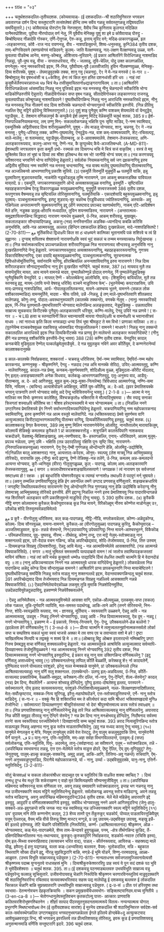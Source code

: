 +++
title = "०३"

+++
चतुर्थशतकदल्लि-तृतीयदशक. (कोव्यवायाळ्- 
(ई दशकदल्लि--श्री शठारिमुनिवररु भगवन्नन अवतारगळ दर्शन दिन्द सस्तुष्टरागि तत्संश्लेषवं हॊन्दि तम्म सर्वॆय गळन्नू सर्ववस्तुगळन्नू तद्विषयदल्लि समर्पिसुत्तारॆ.) 
(१) कोवैवायाळ् पॊरुटोन् कि नॆरुत्तमुत्ता, 
वैवीय च्चि कुनित्ताय कुलनल् 
मदिळिल 
यानैमरुप्रॊशित्ता, 
पूवीया नीरप्पोदाल् 
वर्ण नेलु, र्नि पूवैवीय मेनिक्कु पूशुं शा इमे 
प्र कोवैवायाळ् पॊरुट्टु - बिम्बोष्ठियाद नीळादेवि गोस्कर, एर्णि-ऎत्तुगळ, ऎरु-कन्नु, इत्ताय् मुरिद वने; मदिळ्-प्राकारगळुळ्ळ, इल -लङ्कानगरद, कोवै -राज नाद रावणनन्नु, वीय - नाशपडिसुवन्तॆ, शिष्य-धनुस्सन्नु, कुनि384 
तृतीय दशक, 
ताम्-बग्गिसिदवने (बाणप्रयोगवं माडिदवने; कुलम्- जाति वैलक्षण्यवन्नू, नल्-लक्षण वैलक्षण्यवन्नू उळ्ळ, यानै- कुवलया पीडवॆम्ब आनॆय, मरुप्पु-कॊम्बन्नु, ऒशित्ताय-मुरिदवने; (ई प्रकार आश्रितरिगॆ विरोधिगळन्नु नाशमाडिद निन्नन्नु), पूवै-पुष्प वन्नू, वीया - सन्ततधारॆयाद, नीर् - जलवन्नू, तूवि-चॆल्लि, पोदु उक्त कालगळल्लि, वणनेलुम्- नानु नमस्करिसदॆ इद्दरू, र्नि-निन्न, पूवैवीयाम्-पूवै (अतसीजाति) हूविन नीलबण्णवुळ्ळ, मेनिक्कु-दिव्य शरीरक्कॆ, पूशुम् - लेपमाडुवुदक्कॆ तक्क, शानु गवु (चन्ननवु), ऎ९ नॆ मे-नन्न मनस्से 
( स-गार ॥ - 
बिम्बोमुपलु मेव वृषभध्वंसी च ६०केशितु. र्हना त्वं किल मुत्त हस्ति दशनध्वंसी हरि धरः । नाहं त्वां कुसुमैर्जलैरुपचरन्नाराध्य ध७ चित्रं मे७ 
तसीसुमायिततनो७द्याङ्गरागायितम् ॥ 
ता॥ (आश्रितरिगॆ विरोधिगळन्नॆल्ला ध्वंसमाडिद निन्नन्नु नानु पूजिसदॆ इद्दरू नन्न मनस्सन्नु नीनु चॆन्ननदन्तॆ स्वीकरिसि भोग्य माडिकॊण्डिरुत्तीयॆ ऎन्नुत्तारॆ) नीळादेविगोस्कर सप्त वृषभ गळन्नू, सीतादेविगोस्कर लङ्कानगरद राजनन्नू, कुवलयापीडद कॊम्बुगळन्नू नाशमाडिदवने ! पुष्पतीर्थादिगळिन्द निन्नन्नु नानु आराधिसि नमस्करिसदॆ इद्दरू, नीनु नन्न मनस्सन्नु निन्न नीलवर्ण वाद दिव्य शरीरक्कॆ चन्ननदन्तॆ भोग्यवागुवन्तॆ स्वीकरिसि इरुत्तीयॆ. (निन्न प्रीतियु नन्नल्लि ऎष्टु मट्टिगॆ इदॆयॆन्दु विस्मितरागुत्तारॆ.) 
(२) पूशुं शाइ पुनैयुम् कण्णि 
वाशकम् शॆयमालॆये र्वा 
यॆनदुड्डॆय, 
पट्टाडैयुम.. दे. 
तेशमान वणिकलनुर्म कै कप्पुकैये 
ईर्श लमुण्णु मिटिद्द वॆन्नॆकमूर्ति 
चतुर्थ शतक, 
385 
प्र॥ ईर्श-निरुपाधिकनियामकनाद, लम् उण्णु मिन्- सकललोकगळन्नू भक्षिसि पुनः सृष्टि माडिद, ऎ-नम्म स्वामियाद, एकमूर्तिक्के अद्वितीयवाद दिव्य शरीरवुळ्ळवनिगॆ, पूशुम् - लेप माडलु योग्यवाद, शानु, चन्ननवु, ऎ९ नॆ -नन्न मनस्सु ; पुनैयु-धरिसलु तक्क, कण्णि-पुष्पमालॆयु, ऎनदुड्डॆय-नन्न, वाश कम्-वाक्यरूपवागि, शॆट्-रचिसल्पट्ट, मालॆ-मालॆयु ; वा श्लाम्यवाद, पट्टाडैयुम्-पीताम्बरवू, अ दे-आवाक्यमालॆये. तेशमान-तेजस्करवाद, अणि-अलङ्काररूपवाद, कलनु-आभर णवू, ऎण्णॆ-नन्न, कै कूप्पुच्चॆय् कैये-अञ्जलिबन्धवे. 
(A-MD-811)- 
ईशस्थापि जगत्रलावन कृता कमूर्तेः प्रभो- रस्माकं तव दिव्यगन्ध मसि मे चित्रं सजं वाकृतिम् । वस्त्रं ते मवु सूक्तिमेव किल तां भूषां च दिव्यां तव श्रीशा इलिबन्ध मेव मम भो! जानीहि भोग्यं त्रयम् 
ता॥ (नन्न करणत्रयवू सर्वॆश्वरनाद भगवनिगॆ भोग्य वागिदॆयॆन्दु हेळुत्तारॆ.) सर्वलोक नियामकनागियू सर्व जग द्रक्षकनागियू इरुव अद्वितीय मूर्तियाद नम्म स्वामिगॆ नन्न मनस्सु चन्दनवागियू, नन्न वाक्य मालॆयु पुष्पमालॆयागियू पीताम्बरवागियू, नन्न अञ्जलिबनवे आभरणवागियू प्रकाशि 
सुत्तिवॆ. 
(३) एकमूर्ति यिरुमूर्ति मून्नुमूर्ति 
అ 
पलमूर्ति 
याकि, इन्नु पूदमायिरणु शुडरायरुवाकि, नाकमेति नडुकॊडलुळ् तुम्मि नारायणने, उत्त आकमु बमकत्तडक्कि यावियल्ल माय्‌त्तदॆ. प्र। एकमूर्ति, जगत्कारणवस्तुवागि ऒन्दे अव्यक्तरूपवुळ्ळ वनागियू, इरुमूर्ति - सृष्टियल्लि महदहङ्कारगळॆम्ब ऎरडु विकारगळुळ्ळ रूपवुळ्ळवनागियू, मूनुमूर्ति सत्त्वरजस्तमो 
386 
तृतीय दशक, 
रूपगुणत्रय वैषम्यवन्नु तन्न सृष्टियल्लि तोरिसुववनागियू, पलमूर्तियाकि - एकादशेयादि बहुरूपवुळ्ळवनागियू, 
इन्नु पूदमाय्- पञ्चभूतात्मकनागियू, इरष्टु शुडराय्-सूर चन्नरॆम्ब ऎरडुविधवाद ज्योतिरूपनागियू, अरुवाकॆ- अवु गळिगॆल्ला अन्तरात्मनागि सूक्ष्मरूपनागियू इद्दु (हीगॆ स्पष्टवाद प्रपञ्चद रक्षणार्थवागि), नाकम् एटि-आदिशेषन मेलॆ हत्ति, नडुक्क डलुळ्-क्षीराभि मध्यदल्लि, तुयिन शयनमाडिरुव, नारायणने - (अन्तरात्मत्व-समुद्रशायित्वगळिन्द सिद्धवाद) नारायण नामधेय वुळ्ळवने, र्उ-निन्न, आकम् शरीरवन्नु, मुखखुम्-सकलालङ्कार सौन्दय्यादिगळन्नू, अकत्तु-(नन्न) मनस्सिनल्लि अडक्कि-ध्यानदिन्द कबळि करिसि अनुभविसि, आवि-नन्न आत्मवस्तुवु, अल्लल् (हिन्दिन दशकदल्लि हेळिद) दुःखवन्नॆल्ला, मा‍दे-नाशपडिसितष्टॆ ! 
(2-70-811)— 
مع 
मूर्तिकविधा द्विधा७पि किल सा 
ర 
धा७ष्यने कात्मिका 
भूतानामपि पकं शशिरवे च त्वं हि सूह्वानरः । दुग्याब् शयितश्च शेषशयनो नारायणो७सि स्वयं भुदं सकलं च तन्मम मनस्यात्का७ निर्दुःखभाक् । 
ता॥ (निन्न सर्वात्मकत्वदिन्द प्रपञ्चगळन्नॆल्ला शरीरवागियुळ्ळ निन्न नारायणत्वद सौन्दरवन्नु अनुभविसि नानु दुःखरहितनागिदे नॆन्दु हेळुत्तारॆ. जगत्कारणवस्तुवाद अव्यक्तरूपनागियू, महदहङ्काररूपनागियू, गुणत्रय विकारविशिष्टनागियू, एका दयादि बहुरूपवुळ्ळवनागियू, पञ्चभूतात्मकनागियू, सूरचनात्मक द्विविधतेजोमूर्तियागियू, सर्वानरामि यागियू, क्षीराब्बियल्लि अनन्यशायियागियू इरुव नारायणने ! निन्न दिव्य शरीरालङ्कार सौनाद्यनुभवदिन्द नानु ईग दुःखरहित नागिद्देनॆ. 
चतुर्थ शतक, 
387 
(४) मायवाद मुलै तन्न मायप्पॆयुयिर् मायत, आय मायने वामनन्ने मादव, 
पूण्मालैकॊण्णुन्नॆ प्रोदाल् 
वणनेलु, र्नि पूण्मालॆनॆडुमुडिक्कु प्पुनैयुक्किणि 
यॆनदुयिरे. 
प्र। माय्तल् ऎण्णॆ - कॊल्लबेकॆन्दु आलोचिसि, वाय्- (शिशुविन) बायियल्लि, मुलै तन्न स्तनवन्नु इट्ट, मायम्-(तायि यन्तॆ वेषवन्नु धरिसि) वञ्चनॆ माडुत्तिरुव फेम्'- (भूतनॆयॆम्ब) कपटराक्षसिय, उयि‌ माय्-प्राणवन्नु नाशपडिसिद, आर्य- गोपालकुलतिलकनाद, मायने-आश्चय्य भूतने, वामनने-(सकल लोक वशीकारवम्माडिद) वामनमूर्तिये, मादवा - श्रीयः पतिये, उन्नै -निन्नन्नु, ई तण् मालॆ-पुष्पभरितवागि शीतळवाद मालॆगळन्नु, कॊणु-तन्दु, पोदाल्-अवस्थानुरूपवागि (कालक्कॆ तक्कन्तॆ), वणक्कॆ नेलुम् - (नानु) नमस्करिसदॆ इद्दरू, र्नि-निन्न पूतण्‌मालै-पुष्पभरितवागि भोग्यवाद मालॆगळिन्द अलङ्कृतवाद, नॆडुमुडिक्कु - उन्नतपदविय साम्राज्य सूचकवाद किरीटक्कॆ पुनैयुम्-अलङ्कारवागि धरिसुव, कण्णि-मालॆयु, ऎनदु उयिरे नन्न प्राणवे ! 
( स-गार ॥ - 
च 
LIB 
हत्वा च स्तनदायिनीं किल भवान्यायाविं मायया गोपालॆ(७पि च वामनो७पि च भवानासीत्रयं माधवः । त्वां नाराध्य कृति किला भगवन्नद्या धन्या तियं भूषा श्रीमकुट ते मम विभो ! प्राणाका मालिका ॥ 
ता॥ (पूतनॆयॆम्ब वञ्चकवेषवुळ्ळ राक्षसियन्नु ध्वंसमाडिद गोपकुलतिलकने ! वामनने ! माधवने ! निन्नन्नु नानु तक्कन्तॆ सकालदल्लि आराधिसदॆ इद्दरू निन्न दिव्यकिरीटक्कॆ नन्न प्राणवु ईग मालॆयन्तॆ अलङ्कार रूपवागिदॆयष्टॆ ! (नीनु हीगॆ नन्न प्राणवन्नु वशीकरिसि इरुत्तीयॆ-ऎन्दु भावव) 
388 
(28) कण्णि 
तृतीय दशक. 
यॆनदुयिर् कादल् कनकचेदि मुडिमुदला ऎण्णॆल् पल्कर्लळुमेलुमाडैयुमॆ.. दे नन्न मूवुलकुव नविगॆ अवर कीर्तियुम, दे कण्णनॆरानॆर्म्या कालशक्करानुक्कॆ 

प्र काल-कालक्कॆ निर्वाहकवाद, शक्करर्त्ता - चक्रवन्नु धरिसिरुव, ऎर्मा-नम्म स्वामियाद, ऎम्‌पिर्रा-नम्म महोप कारकनाद, कण्णनुक्कु - श्रीकृष्णनिगॆ, ऎनदु - नन्नदाद (नन्न अभि मानक्कॆ सेरिद), उयिर्-आत्मवस्तुवु, कण्णि - मालॆयागिरुवुदु. कादल-नन्न प्रेमवु, कनकम्-सुवर्णमयवागि, शोदिऔल्य वुळ्ळ, मुडिमुदला-कीरीट मॊदलाद, ऎण् इल्‌ल्-असङ्ख्यातवागि अनेक विधवाद, कर्लकळु-आभरणगळागिरुवुदु, एलु-अनुरूप वाद, आडैयु-पीताम्बरवू, अ. दे- अदे आगिरुवुदु. मूवुल कुम्-(बद्ध-मुक्त-नित्यरॆम्ब) त्रिविधवाद आत्मवर्गगळू, नण्णि-समा पिसि, नविलम् - (बायिन्द) अत्याशॆयॊडनॆ अपेक्षिसुव, कीर्ति युम-कीर्तियू, अ.: दे-अदे. (इवर प्रेमातिशयक्कॆ भगवनु पात्रनागि तनगॆ भोग्यवाद सर्ववू अदे ऎन्दु भाविसिरुवनॆन्दु भाववु.) 
( 2-1-8 ॥ )— 
आत्मा मे ननु मालिका मम विभोः कृष्णस्य कालेशितु. र्विश्चक्रकृतो७ भक्तिरसि मे मौल्यादिभूषामया । सैव स्याद्व सनाका त्रिजगतां शस्या७पि कीर्तिश्च सा ! श्रीशव हरेस्टमस्तमपि मे भाव भोग्यात्मकम् ॥ 
ता॥ (निन्नल्लि ननगॆ उण्टागिरुव प्रेमातिशयवे ईग निनगॆ सर्वाभरणादिरूपवागिदॆयॆन्दु हेळुत्तारॆ. चक्रपाणियागियू नम्म महोपकारकनाद स्वामियागियू, इरुव कृष्णनिगॆ नन्न आत्म वस्तुवे मालॆयागिदॆ. नन्न (भक्तिरूपवाद) प्रेमवे सुवर्णमय वागि अत्युज्वलवाद किरीटाद्याभरणरूपवागियू पीताम्बर वागियू, दिव्यकीर्तिरूपवागियू इरुवुदु. 
चतुर्थ शतक. 
(६) कालशक्करडु वॆण्‌त 
कैयनायर्, 
389 
लमु मुण्णु मिलिन नारायणनेयॆनॆनु ओलविट्टु, नानतैत्तालोम् मारायाकिलुम्, कोलमार्यॆ शॆन्निर्क्कु कमलमन्न कुरैकले 
1 
प्र! कालशक्करत्तॊडु - शत्रुगळिगॆ कालरूपियागि नाशकवाद चक्रदॊडनॆ, वॆळशब्दु-बिळिशङ्खवन्नु, अम्-रमणीयवाद, कै- हस्तगळल्लि, एनाय्- धरिसिदवने, आलम् मुलुम्-प्रपञ्च नन्नॆल्ला, उण्णु उमि - भक्षिसि (तन्न उदरदल्लिट्टु रक्षिसि पुनः सृष्टि सिद, नारायणने-(निरुपाधिकसन्ननवुळ्ळ) नारायणने, ऎनु ऎनु-ऎम्बी गुणगळन्नु ऒन्दॊन्दागि हेळि, ओलमिट्टु-उद्योषिसि, र्ना(निन्नल्लि बरलु अशक्तनाद) नानु, अत्यत्ताल्-करॆदरू, ऒनुम्- स्वल्पवू (लेश मात्रवू निन्न आभिमुख्यवन्नु तोरिसदॆ), वारायाकि लुम्-(नीनु) बरदॆ इद्दाग्यू, ऎण्णॆ तॆन्निक्कु-नन्न तलॆगॆ, र्उ-निन्न, कमलम् अन्न-कमलदन्तॆ अत्यन्त भोग्यवाद, कुरै-ध्वनिसुव (वीरर) गॊलुसुगळुळ्ळ, कूल् - पादगळु, कोलम् आम्-अलङ्कारवागि तेजस्करवागुवुवु. 
ఱ 
( सगार ॥ 
कालाधीश्वरचक्रशङ्खविलसत्पाणे ! जगदक्षक ! 
त्वं नारायण एव सर्वजगतां स्रष्टा७ष्य हो ! रक्षकः । इवं बहुधारिसि घोषणरवैराहूय च त्यामहं भग्नाशो७ तथा७पि ते पदयुगं मर्न्‌ भूषायते। 
ता॥ (अवनु तम्मल्लि प्रणयियागिद्दुदन्नु हेळि ईग अवनल्लि तमगॆ उण्टाद प्रणयवन्नु वर्णिसुत्तारॆ. शङ्खचक्रधारिये ! जगतृष्टि स्थितिलयकर्तनाद सारायणने! ऎन्दु ऒन्दॊन्दागि निन्न गुणगळन्नु नानु हेळि उद्योषिसि करॆदाग्यू नीनु लेशमात्रवू आभिमुख्यवन्नु तोरिसदॆ इरुत्तीयॆ. हीगॆ इद्दाग्यू निन्नल्लि ननगॆ इरुव प्रेमातिशयवु निन्न पादारविन्दगळन्ने नन्न शिरस्सिगॆ अलङ्कार वागि प्रकाशिसुवन्तॆ माडुत्तिदॆ (ऎन्दु भाववु). 
5 
390 
तृतीय दशक.. 
(७) कुरैकर्कॆ नीट्टि मण्‌ण कोलवामना 
कुरैकल् कैकॊप्पुवारकळ् कूड निन्न मायने, विरैकॊळ्वुम् नीरुव कॊण्णॆत्त 
माडोनेलुम् उ९, उरैकॊळ् शोदि तिरुवुरुववॆन्नदाविमेलदे 

مع 
प्र कुरै - वीरगॊलुसु धरिसिरुव, कल्‌ कळ्-पादगळन्नु, नीट्टि-नीडि, मण्लोकवन्नॆल्ला, कॊण्ण-अळॆदुकॊण्ड, कोलम्- दिव्य सौनरवुळ्ळ, वामना-वामनने, कुरैकल्-आ (वीरगॊलुसुळ्ळ) पादगळन्नु कुरितु, कैकॊप्पुवार्‌ळ् – अञ्जलिमाडुववरु, कूड- तन्नन्ने सेरुवन्तॆ, निन(उपायवागियू उपेयवागियू) निन्त मायने-आश्चरभूतने, विकैकॊळ् - परिमळभरितवाद, पूवु- पुष्पवन्नू, नीरुम् - तीर्थवन्नू, कॊण्णु तन्दु, एत्त माट्टॆ नेलुम्-स्तोत्रमाडलु नानु शक्तनल्लदॆ इद्दरू, उरै-वेदान्न वचन गळिन्द, कॊळ् अपरिच्छेद्यवाद, शोदि-तेजोमयवाद, र्उ-निन्न, तिरु उरुवम् – दिव्यमङ्गळ विग्रहवु (दिव्यशरीरवु), ऎन्नदु आवि मेलदु - नन्न आत्माविनमेलॆये आसक्तवागिदॆ. (नन्न आत्मनन्ने विषयाकरिसिदॆ). 
( सगार ॥ 
मातुं भूमितलं समस्तमपि यत्पादाब्रतो वामन ! त्वं जातोत्र तवाम्फिपङ्कजरताां मायिनं संश्रिताः। नाहं त्वां करि मर्चय्र कुसुमतो धम्मो७ पाद्यादिभि र्दिव्यं ते७स्ति तथापि चात्मनि हि मे वेदानदॊडं वपुः ॥ 
ता॥ (नानु अकिञ्चनवादरू निनगॆ नन्न आत्मवस्तुवे धारक वागिदॆयॆन्दु हेळुत्तारॆ.) लोकवन्नॆल्ला निन्न पादगळिन्द अळॆदु कॊण्ड दिव्य सौन्दरवुळ्ळ वामनने ! आश्रितरिगॆ प्राप्य प्रापकभूतनागि निन्त मायाचेष्टितने ! पुष्पतीर्थादिगळन्नु समर्पिसि निन्नन्नु स्तोत्र माडलु नानु शक्तनल्लदॆ इद्दरू, वेदान्तवाक्यगळिन्दलू 
चतुर्थ शतक. 
391 
अपरिच्छेद्यवाद दिव्य तेजोमयवाद निन्न दिव्यमङ्गळ विग्रहवु नन्नल्लिये आसक्तवागि नन्नन्ने विषयाकरिसिदॆ. 
(८) ऎन्नदानिमेलॆयायेर्‌कॊळ्ळ लकमुम् 
तुन्नि मुमाकि निन्नशोदिनमूर्तिया, 
उन्नदॆन्नदावियुवॆन्नदुन्नदावियु, इन्नवण्णमे निन्नयॆरैक्कवल्लेने, 

। ऎन्नदु आनिमेलैयाय् - नन्न आत्मवस्तुविनमेलॆ आसक्त वागि, ए‌कॊळ-औल्यवुळ्ळ, एलकमुम्-सप्त (सकल) लोक गळल्ल, तुन्नि-पूर्णवागि व्यापिसि, मल-समस्त पदार्थगळू, आकि-ताने आगि (तनगे सेरिरुवन्तॆ, निन-निन्त, शोदि-स्वयञ्ज्योति रूपवाद, नम् - ज्ञानवन्नु, मूर्तियाय् - स्वरूपवागि उळ्ळवने, ऎन्नदु आवि - नन्न आत्मस्वरूपवु, उन्नदुम् - निन्नदू (निनगॆ भोग्यवागियू), उन्नदु आवि - निन्न दिव्यात्मस्वरूपवु, ऎन्न दुम् - नन्नदू ( ननगॆ भोग्यवागियू ), इन्नवण्ण मे – ई प्रकारवे, निनाय्-निन्तवने, ऎनु- ऎन्दु, उरैक्कवल्लेने-हेळ बल्लॆनो ? (इदन्नॆल्ला हेगॆ वर्णिसबल्लॆनु ?) 
( 3-md-8 ॥ )— 
प्रीत्या चात्मनि मे त्वमुज्वलतनुर्ज्ञानात्मकस्सर्वतो लोर्का सप्त च सम्प्रविश्य सकलं भूत्वा स्वयं भाजसे अक्का मे तव वश्य एव च तवाप्याता वशो मे हरे ! दृष्टा चाखिलमित्थ मित्यपि च तद्वक्कुं न शक्यं हि मे ॥ 
ता॥ (ऒब्बरन्नु बिट्टु ऒब्बरु इरलारदन्तॆ नम्मिब्बरिगू उण्टा गिरुव प्रेमबद्धवु वाचा वर्णिसलु शक्यवल्लवॆन्दु हेळुत्तारॆ. नन्न आत्मवस्तुवन्ने आश्रयिसि अत्युज्वलवाद सर्वव्यापि-दिव्यज्ञानमय तेजोमूर्तियुळ्ळवने ! नन्न आत्मस्वरूपवु निनगॆ भोग्यवागियू 
392 
तृतीय दशक, 
निन्न दिव्यात्मस्वरूपवु ननगॆ भोग्यवागियू इरुवुदरिन्द, ई प्रकार वन्नु नानु याव उक्तिगळिन्द वर्णिसबल्लॆनु ? (इदु वर्णिसलु असाध्यवॆन्दु भाववु 
(९) उरैक्कवनल्लेनन्नु लप्पिल् कीर्ति बॆळ्ळर्ति, करॆक्कन्नु शॆ९ र्ना कादयलेर्ने, पुरैप्पिलाद पररने पॊय्यलाद परंशुडरे, इरॆत्तु नल्ल मेन्मक्कळे यानुमेने, 
प्र! उरैक्कवल्लेनल्ले (निन्न आश्रितवात्सल्यवन्नु) नानु वर्णि सलु शक्तनल्ल. (एतक्कॆन्दरॆ- उलप्पु इल्-अन्नविल्लद, र्उ-निन्न, कीर्ति-वात्सल्यद प्रख्यातियॆम्ब, वॆळ्ळर्ति-समुद्रद, करैक्कण्-तीर दल्लि, र्ना-नानु, ऎनु-ऎन्दिगॆ, शॆल्व-सेरुवॆनु? कादल् (नन्न) प्रेम दिन्द, मैयलेतिर्ने - अत्यन्त शोभवन्नु हॊन्दिदॆनु. पुरैप्पु इलाद-दोषलेशवू इल्लद, परस्परने - सर्वस्मात्परने, पॊय् इलाद सत्यस्वरूपनाद, परंशुडरे-निरतिशयौल्यवुळ्ळवने, नल्ल- विलक्षणज्ञानादिशीलराद, मेल्-सर्वोत्कृष्टराद, मक्कळ-नित्य सूरिगळु, इरैत्तु-महाघोषदॊडनॆ, एत्त-स्तोत्रमाडुत्तिरुवन्तॆ, एर्ने- नानू स्तोत्र माडिदॆनु. 
( स-गा-र ॥ - 
वक्कुं नैव हि शक्तिरस्ति मम ते कीर्त्यपारं कदा यामि श्रीधर! भक्तिवश्यहृदयो मुगि७ तेजोनिधे! । सर्वस्मात्पर! दिव्यलक्षणगुण! श्रीसूरिसंस्तव्य! भो देव! श्रीपुरुषोत्तमाल्य करव स्तोत्रं तवा७हम् ॥ 
ता॥ (निन्न प्रणयातिशयवन्नु नानु वर्णिसलारॆनॆन्दु हेळु तारॆ निन्न आश्रितवात्सल्यवन्नु नानु वर्णिसलारॆनु. अपारवाद निन्न कीर्ति समुद्रद तीरवन्नु नानु ऎन्दिगॆ सेरुवॆनु ? नन्न प्रेम दिन्द नानु मनःक्षॆभवन्नु हॊन्दिदॆनु. निर्दोषनाद सर्वस्मा तरने! सत्य स्वरूपियाद परज्योतिर्मयने ! दिव्यज्ञानादि सम्म 
चतुर्थ शतक. 
393 
न्नराद नित्यसूरिगळिन्द स्तोत्र माडल्पडुव निन्नन्नु अज्ञनाद नानू कूड स्तोत्र माडलारम्भिसिदॆनु. (इदु नन्न मध्यद कारवु ऎन्दु भाववु.) 
(१०) यानुमेलॆ मेणलकुव मु मेत्रि, 
प्पियुम् तानुमेलुम् तन्नॆये वेत्त वॆस्ट्‌दु, तेनु पालुम् कन्नलुमुदुवाकि तिप्प, यानुमॆरानैये येर्ने यानुाने. 
ف 
प्र॥ यानु-नानू, एत्ति-स्तुतिसि, 
मम्-अज्ञ सर्वज्ञ विभागविल्लदन्तॆ, एलकुम्-ई (सप्त) सर्वलोकगळू, एत्ति-स्तुतिसि, पियु- अदरमेलू, तानु-(सर्वज्ञनाद) आ सर्वॆश्वरने, एलुम् – स्तोत्रमाडिदरू, तन्नॆ - (अपरिच्छिन्न स्वभावनाद तन्नन्नु, एत्त एत्त-मेलॆमेलॆ स्तोत्र माडुत्त होदरॆ, ऎष्टु ऎल्लि, ऎय् दुम्-मुगियुवुदु? तेनु-जेनुतुप्पवू, पालुम्-हाल्कू कन्नलुम्-सक्करॆयू, अमुदु अन्नवू, आकि-आगि, तित्तिप्प-अवु गळन्तॆ) रुचियागि, ऎम्-ननगॆ अनुभववन्नुण्टुमाडिद, पिरानैये महोपकारकनन्ने, र्या - नानु, उर्य्या - उद्बविसुवुदक्कॆ, यानु-नानू, एत्तिर्ने-स्तुतिसिदॆनु. 
(3-2-811)- 

सोतुं चेत्सव७हं च सकला लोकायंश्रीधर सादच्युत एव च स्तुतिरियं किं वा७स्ति शक्या क्वचित् ? । दिव्यं तन्मधु दुग्ध मेव मधुरं किं शर्कराखण्ण ए वाहो मृतं किमित्यहमपि सौम्यनमुजीवितुम् ॥ 
ता॥ (अपरिच्छिन्न महिमनाद सर्वेश्वरनन्नु यारू वर्णिसला ररु, अवनू तन्नन्नु समग्रवागि स्तोत्रमाडलारनु. इन्तह भग नन्ननन्नु नानु नन्न उजीवनक्कागि स्वल्प मट्टिगॆ स्तुतिसिदनॆन्दु हेळुत्तारॆ. सर्वलोकगळू अवनन्नु स्तोत्र माडिदाग्यू, अवने तन्नन्नु स्तोत्र माडिदाग्यू, अवनु अपरिच्छिन्न महिमनादुदरिन्द394 
तृतीय दशक. 
मेलॆ मेलॆ महिळॆयु अपारवागि इद्दे इरुवुदु. आदुदरिं द वर्णिसलशक्यवागिये इरुवुदु. सर्वविध भोग्यवस्तुवू ननगॆ अवने आगिरुवुदरिन्द (जेनु-हालु-सक्करॆ-अन्न-इवुगळन्तॆ रुचि जनक नाद नन्न स्वामियन्नु नन्न उज्जिवनक्कागि स्वल्प मट्टिगॆ स्तुतिसिदॆनु 
(११) उय' वुपायम् मनि तेति कण्णनॊण् 
कल्‌ल्, 
23 
शॆय्य तामरै पून र्तॆकुरुकूर् चडकोर्प, पॊय्यल् पाडलायिरत्तुळिवैयुम् पत्तुम् 
ऎल्लार्‌ळ्, वैयम् मन्नि वीसॆ तिरुन्नु विष्णु मास्टर् 
मग्गूडे, 
प्र उवु उपायम्-उद्बविसुव उपायवु, मङ्खु इन्नै- बेरॆ इल्लदॆ इरोणवन्नु, तेटि चॆन्नागि परिशीलिसि (निरूपिसि), कर्ण्ण- (आश्रितवत्सलनाद) श्रीकृष्णन, ऒळ - भोग्यतमवाद, कळ् मेल्-पादगळमेलॆ, शॆय्य ताम-कॆन्दावरॆ हूवुगळुळ्ळ, पनम्, -क्षेत्र तीर्थगळिन्द कूडिद, र्तॆ-दक्षिणदिक्किनल्लिरुव नल्-स्थान्यवाद, कुरुकूर्-कुरुकापुरिगॆ निर्वाहकराद, शडकोर्प-नवाारु (रचिसि इरुव), पॊम् इल्-मिथ्या वचनरहितवाद (सत्यवचन भरित वाद), पाडल् - कीर्तनरूपवाद, आयिरुळ् - सहस्रपद्य मालॆ यॊळु, इवैपत्तु-ई हत्तु पद्यगळन्नू, वल्ला‌ कळ्-(अभ्यसिस) बल्लवरु, वैयम्- भूलोकदल्लि, मन्नि - बहुकाल स्थिरवागि सौख्य दॊडनॆ इद्दु, नीरन्नु सुप्रसिद्धरागि बाळि, मण्‌डे-ई भूमि यॊडनॆ, विण्णु-परमपदवन्नू, आळ्व‌-आळुवरु. (उभय विभूति साम्राज्यवन्नू पडॆयुवरु ) 
(2-70-811)- 
नान्यताधनम सर्वजगतामुज्जिवनायेत्यसौ श्रीकृष्णस्य पदाब्ब युग्यनुतये राधासहस्रं मुनिः । दिव्यश्रीकुरुकेश्वरररिपुः प्राह स्वयं ये पुन सदं दशकं पठ भुवि ते भूमेर्दिवशेश्वराः ॥ 
चतुर्थ शतक. 
395. 
ता॥ (ई दशकवन्नु पठनमाडबल्लवरु उभयविभूति साम्राज्य वन्नु पडॆयुवरॆन्दु फलवन्नु सूचिसुत्तारॆ. उजीवनोपायवन्नु चॆन्नागि निरूपिसि श्रीकृष्णन चरणारविनस्तुतियं माडुवुदक्कागि श्री शठारिमुनिवररिन्द रचितवाद सत्यवाक्यभरितवाद सहस्र पद्य मालॆयॊळु ई दशकवन्नु बल्लवरु ई लोकदल्लि चिरकाल चॆन्नागि बाळि सुप्रख्यातरागि उभयविभूति साम्राज्यवन्नू पडॆयुवरु. 
( द्र-उ-सं ॥ 
प्रीतः परं हरिरवुष्य तथा स्वभावा- देतन्मनोवचन देहकृतक्रियाभिः । सकन प्रमुखसर्वविधस्वभोग- सङ्क्लिष्टवानिदम.वाच्य मुनितीये ॥ 
(3-en-ca-8 ॥ )— 
चेतोगन्धानुलेपस्तुतिवचन कृतकटोल्यु पात्ता- आत्कारः प्राणवासि कलितवरशिरोभूषणश्चितनेन । शीर्ज्ञा सत्पाद पीठस्सुतनुसदनतामात्मरूपे वितत्व- नन्यन्यात्मत्व योगात् प्रभुरगणि मिथष्टभावो७थ तेन 
(ई तृतीयदशकद सारांश) 
ई मूरनॆय दशकदल्लि श्री शठारिमुनिवररु सर्वदेश-सर्व काल-सर्वावस्थॆगळल्लि उण्टागबहुदाद भगवदनुभवगळन्नॆल्ला ईगले इल्लिये हॊन्दबेकॆ०दु अत्युत्कटवाद आशॆयुळ्ळवरादुद रिन्द, श्री भगवन्ननु इवरल्लिये तन्न प्रीत्यतिशयवन्नु तोरिसलु, इवरू कूड ई प्रणयातिशयवन्नु अनुसन्मानमाडि वर्णिसि सन्तुष्टरागि इदारॆ. 
396 
चतुर्थ दशक. 
